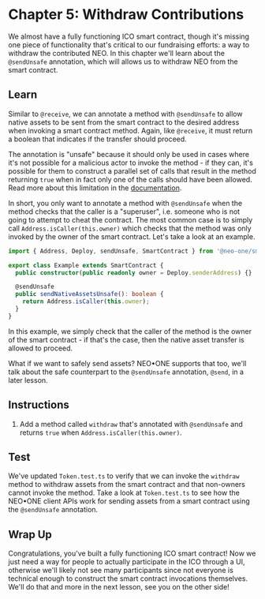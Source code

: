 # Chapter 5: Withdraw Contributions

We almost have a fully functioning ICO smart contract, though it's missing one piece of functionality that's critical to our fundraising efforts: a way to withdraw the contributed NEO. In this chapter we'll learn about the `@sendUnsafe` annotation, which will allows us to withdraw NEO from the smart contract.

## Learn

Similar to `@receive`, we can annotate a method with `@sendUnsafe` to allow native assets to be sent from the smart contract to the desired address when invoking a smart contract method. Again, like `@receive`, it must return a boolean that indicates if the transfer should proceed.

The annotation is "unsafe" because it should only be used in cases where it's not possible for a malicious actor to invoke the method - if they can, it's possible for them to construct a parallel set of calls that result in the method returning `true` when in fact only one of the calls should have been allowed. Read more about this limitation in the [documentation](https://neo-one.io).

In short, you only want to annotate a method with `@sendUnsafe` when the method checks that the caller is a "superuser", i.e. someone who is not going to attempt to cheat the contract. The most common case is to simply call `Address.isCaller(this.owner)` which checks that the method was only invoked by the owner of the smart contract. Let's take a look at an example.

```typescript
import { Address, Deploy, sendUnsafe, SmartContract } from '@neo-one/smart-contract';

export class Example extends SmartContract {
  public constructor(public readonly owner = Deploy.senderAddress) {}

  @sendUnsafe
  public sendNativeAssetsUnsafe(): boolean {
    return Address.isCaller(this.owner);
  }
}
```

In this example, we simply check that the caller of the method is the owner of the smart contract - if that's the case, then the native asset transfer is allowed to proceed.

What if we want to safely send assets? NEO•ONE supports that too, we'll talk about the safe counterpart to the `@sendUnsafe` annotation, `@send`, in a later lesson.

## Instructions

  1. Add a method called `withdraw` that's annotated with `@sendUnsafe` and returns `true` when `Address.isCaller(this.owner)`.

## Test

We've updated `Token.test.ts` to verify that we can invoke the `withdraw` method to withdraw assets from the smart contract and that non-owners cannot invoke the method. Take a look at `Token.test.ts` to see how the NEO•ONE client APIs work for sending assets from a smart contract using the `@sendUnsafe` annotation.

## Wrap Up

Congratulations, you've built a fully functioning ICO smart contract! Now we just need a way for people to actually participate in the ICO through a UI, otherwise we'll likely not see many participants since not everyone is technical enough to construct the smart contract invocations themselves. We'll do that and more in the next lesson, see you on the other side!
